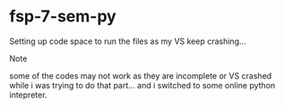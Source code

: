 # fsp-7-sem-py

Setting up code space to run the files as my VS keep crashing...

> 

>[!note]
> some of the codes may not work as they are incomplete or VS crashed while i was trying to do that part... and i switched to some online python intepreter.
